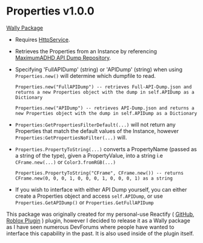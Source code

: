 # Properties v1.0.0
[Wally Package](https://wally.run/package/sigmaeg/properties)

- Requires [HttpService](https://create.roblox.com/docs/reference/engine/classes/HttpService).

- Retrieves the Properties from an Instance by referencing [MaximumADHD API Dump Repository](https://github.com/MaximumADHD/Roblox-Client-Tracker/tree/roblox).

- Specifying 'FullAPIDump' (string) or 'APIDump' (string) when using `Properties.new()` will determine which dumpfile to read.

  `Properties.new("FullAPIDump") -- retrieves Full-API-Dump.json and returns a new Properties object with the dump in self.APIDump as a Dictionary`

  `Properties.new("APIDump") -- retrieves API-Dump.json and returns a new Properties object with the dump in self.APIDump as a Dictionary`

- `Properties:GetPropertiesFilterDefault(...)` will not return any Properties that match the default values of the Instance, however `Properties:GetPropertiesNoFilter(...)` will.

- `Properties.PropertyToString(...)` converts a PropertyName (passed as a string of the type), given a PropertyValue, into a string i.e `CFrame.new(...)` or `Color3.fromRGB(...)`

  `Properties.PropertyToString("CFrame", CFrame.new()) -- returns CFrame.new(0, 0, 0, 1, 0, 0, 0, 1, 0, 0, 0, 1) as a string`

- If you wish to interface with either API Dump yourself, you can either create a Properties object and access `self.APIDump`, or use `Properties.GetAPIDump()` or `Properties.GetFullAPIDump`

This package was originally created for my personal-use Reactify ( [GitHub](https://github.com/SigmaEG/Reactify), [Roblox Plugin](https://create.roblox.com/store/asset/103884846776749/Reactify) ) plugin, however I decided to release it as a Wally package as I have seen numerous DevForums where people have wanted to interface this capability in the past. It is also used inside of the plugin itself.
